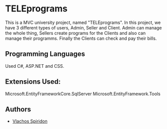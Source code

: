 # TELEprograms

This is a MVC university project, named "TELEprograms". In this project, we have 3 different types of users, Admin, Seller and Client. Admin can manage the whole thing, Sellers create programs for the Clients and also can manage their programms. Finally the Clients can check and pay their bills.

## Programming Languages

Used C#, ASP.NET and CSS.

## Extensions Used:
Microsoft.EntityFrameworkCore.SqlServer
Microsoft.EntityFramework.Tools

## Authors

- [Vlachos Spiridon](https://github.com/geo-di)
